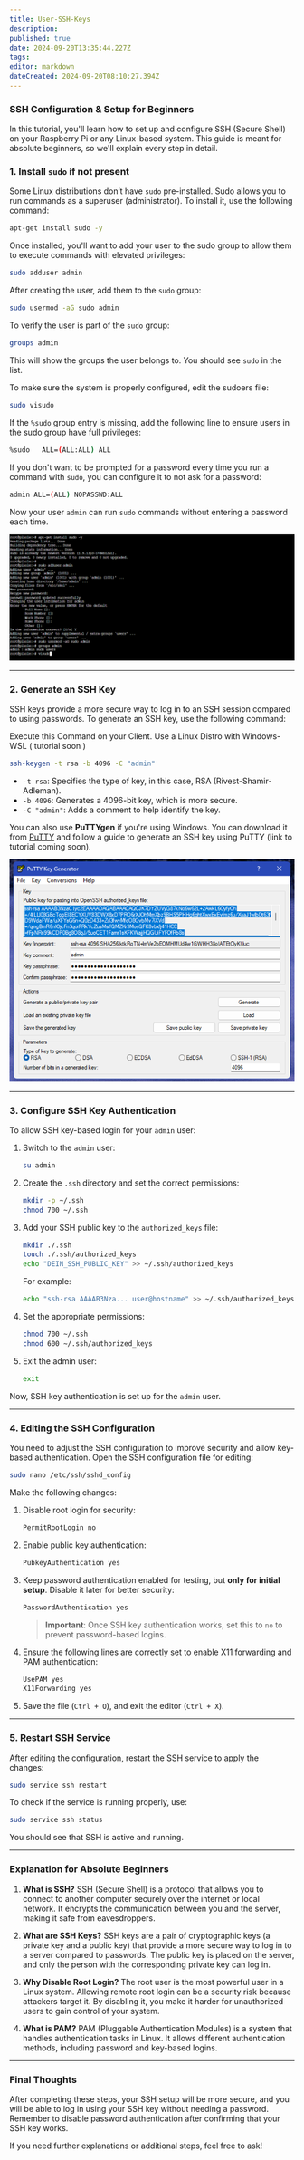 ```yaml
---
title: User-SSH-Keys
description: 
published: true
date: 2024-09-20T13:35:44.227Z
tags: 
editor: markdown
dateCreated: 2024-09-20T08:10:27.394Z
---
```


### SSH Configuration & Setup for Beginners

In this tutorial, you'll learn how to set up and configure SSH (Secure Shell) on your Raspberry Pi or any Linux-based system. This guide is meant for absolute beginners, so we'll explain every step in detail.

### 1. **Install `sudo` if not present**

Some Linux distributions don’t have `sudo` pre-installed. Sudo allows you to run commands as a superuser (administrator). To install it, use the following command:

```bash
apt-get install sudo -y
```

Once installed, you'll want to add your user to the sudo group to allow them to execute commands with elevated privileges:

```bash
sudo adduser admin
```

After creating the user, add them to the `sudo` group:

```bash
sudo usermod -aG sudo admin
```

To verify the user is part of the `sudo` group:

```bash
groups admin
```

This will show the groups the user belongs to. You should see `sudo` in the list.

To make sure the system is properly configured, edit the sudoers file:

```bash
sudo visudo
```

If the `%sudo` group entry is missing, add the following line to ensure users in the sudo group have full privileges:

```bash
%sudo   ALL=(ALL:ALL) ALL
```

If you don't want to be prompted for a password every time you run a command with `sudo`, you can configure it to not ask for a password:

```bash
admin ALL=(ALL) NOPASSWD:ALL
```

Now your user `admin` can run `sudo` commands without entering a password each time.


![screenshot_2024-09-20_095917.png](/defaults/ssh-key-user/screenshot_2024-09-20_095917.png)

---

### 2. **Generate an SSH Key**

SSH keys provide a more secure way to log in to an SSH session compared to using passwords. To generate an SSH key, use the following command:

Execute this Command on your Client. Use a Linux Distro with Windows-WSL ( tutorial soon )


```bash
ssh-keygen -t rsa -b 4096 -C "admin"
```

- `-t rsa`: Specifies the type of key, in this case, RSA (Rivest-Shamir-Adleman).
- `-b 4096`: Generates a 4096-bit key, which is more secure.
- `-C "admin"`: Adds a comment to help identify the key.

You can also use **PuTTYgen** if you're using Windows. You can download it from [PuTTY](https://www.chiark.greenend.org.uk/~sgtatham/putty/latest.html) and follow a guide to generate an SSH key using PuTTY (link to tutorial coming soon).

![screenshot_2024-09-20_094437.png](/defaults/ssh-key-user/screenshot_2024-09-20_094437.png)

---

### 3. **Configure SSH Key Authentication**

To allow SSH key-based login for your `admin` user:

1. Switch to the `admin` user:

   ```bash
   su admin
   ```

2. Create the `.ssh` directory and set the correct permissions:

   ```bash
   mkdir -p ~/.ssh
   chmod 700 ~/.ssh
   ```



3. Add your SSH public key to the `authorized_keys` file:



   ```bash
   mkdir ./.ssh
   touch ./.ssh/authorized_keys
   echo "DEIN_SSH_PUBLIC_KEY" >> ~/.ssh/authorized_keys
   ```

   For example:

   ```bash
   echo "ssh-rsa AAAAB3Nza... user@hostname" >> ~/.ssh/authorized_keys
   ```

4. Set the appropriate permissions:

   ```bash
   chmod 700 ~/.ssh
   chmod 600 ~/.ssh/authorized_keys
   ```

5. Exit the admin user:

   ```bash
   exit
   ```

Now, SSH key authentication is set up for the `admin` user.

---

### 4. **Editing the SSH Configuration**

You need to adjust the SSH configuration to improve security and allow key-based authentication. Open the SSH configuration file for editing:

```bash
sudo nano /etc/ssh/sshd_config
```

Make the following changes:

1. Disable root login for security:

   ```bash
   PermitRootLogin no
   ```

2. Enable public key authentication:

   ```bash
   PubkeyAuthentication yes
   ```

3. Keep password authentication enabled for testing, but **only for initial setup**. Disable it later for better security:

   ```bash
   PasswordAuthentication yes
   ```

   > **Important**: Once SSH key authentication works, set this to `no` to prevent password-based logins.

4. Ensure the following lines are correctly set to enable X11 forwarding and PAM authentication:

   ```bash
   UsePAM yes
   X11Forwarding yes
   ```

5. Save the file (`Ctrl + O`), and exit the editor (`Ctrl + X`).

---

### 5. **Restart SSH Service**

After editing the configuration, restart the SSH service to apply the changes:

```bash
sudo service ssh restart
```

To check if the service is running properly, use:

```bash
sudo service ssh status
```

You should see that SSH is active and running.

---

### Explanation for Absolute Beginners

1. **What is SSH?**
   SSH (Secure Shell) is a protocol that allows you to connect to another computer securely over the internet or local network. It encrypts the communication between you and the server, making it safe from eavesdroppers.

2. **What are SSH Keys?**
   SSH keys are a pair of cryptographic keys (a private key and a public key) that provide a more secure way to log in to a server compared to passwords. The public key is placed on the server, and only the person with the corresponding private key can log in.

3. **Why Disable Root Login?**
   The root user is the most powerful user in a Linux system. Allowing remote root login can be a security risk because attackers target it. By disabling it, you make it harder for unauthorized users to gain control of your system.

4. **What is PAM?**
   PAM (Pluggable Authentication Modules) is a system that handles authentication tasks in Linux. It allows different authentication methods, including password and key-based logins.

---

### Final Thoughts

After completing these steps, your SSH setup will be more secure, and you will be able to log in using your SSH key without needing a password. Remember to disable password authentication after confirming that your SSH key works.

If you need further explanations or additional steps, feel free to ask!


